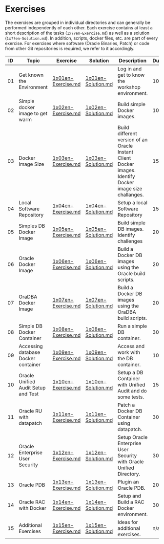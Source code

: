 # Exercises

The exercises are grouped in individual directories and can generally be performed independently of each other.  Each exercise contains at least a short description of the tasks (`1x??en-Exercise.md`) as well as a solution (`1x??en-Solution.md`). In addition, scripts, docker files, etc. are part of every exercise. For exercises where software (Oracle Binaries, Patch) or code from other Git repositories is required, we refer to it accordingly.

| ID | Topic                               | Exercise                                      | Solution                                      | Description                                                                                               | Duration |
|----|-------------------------------------|-----------------------------------------------|-----------------------------------------------|-----------------------------------------------------------------------------------------------------------|----------|
| 01 | Get known the Environment           | [1x01en-Exercise.md](ex01/1x01en-Exercise.md) | [1x01en-Solution.md](ex01/1x01en-Solution.md) | Log in and get to know the workshop environment.                                                          | 10 min   |
| 02 | Simple docker image to get warm     | [1x02en-Exercise.md](ex01/1x02en-Exercise.md) | [1x02en-Solution.md](ex01/1x02en-Solution.md) | Build simple Docker images.                                                                               | 10 min   |
| 03 | Docker Image Size                   | [1x03en-Exercise.md](ex01/1x03en-Exercise.md) | [1x03en-Solution.md](ex01/1x03en-Solution.md) | Build different version of an Oracle Instant Client Docker images. Identify Docker image size challanges. | 15 min   |
| 04 | Local Software Repository           | [1x04en-Exercise.md](ex01/1x04en-Exercise.md) | [1x04en-Solution.md](ex01/1x04en-Solution.md) | Setup a local Software Repository                                                                         | 15 min   |
| 05 | Simples DB Docker Image             | [1x05en-Exercise.md](ex01/1x05en-Exercise.md) | [1x05en-Solution.md](ex01/1x05en-Solution.md) | Build simple DB images. Identify challenges                                                               | 20 min   |
| 06 | Oracle Docker Image                 | [1x06en-Exercise.md](ex01/1x06en-Exercise.md) | [1x06en-Solution.md](ex01/1x06en-Solution.md) | Build a Docker DB images using the Oracle build scripts.                                                  | 20 min   |
| 07 | OraDBA Docker Image                 | [1x07en-Exercise.md](ex01/1x07en-Exercise.md) | [1x07en-Solution.md](ex01/1x07en-Solution.md) | Build a Docker DB images using the OraDBA build scripts.                                                  | 20 min   |
| 08 | Simple DB Docker Container          | [1x08en-Exercise.md](ex01/1x08en-Exercise.md) | [1x08en-Solution.md](ex01/1x08en-Solution.md) | Run a simple DB container.                                                                                | 30 min   |
| 09 | Accessing database Docker container | [1x09en-Exercise.md](ex01/1x09en-Exercise.md) | [1x09en-Solution.md](ex01/1x09en-Solution.md) | Access and work with the DB container.                                                                    | 10 min   |
| 10 | Oracle Unified Audit Setup and Test | [1x10en-Exercise.md](ex01/1x10en-Exercise.md) | [1x10en-Solution.md](ex01/1x10en-Solution.md) | Setup a DB Container with Unified Audit and do some tests.                                                | 15 min   |
| 11 | Oracle RU with datapatch            | [1x11en-Exercise.md](ex01/1x11en-Exercise.md) | [1x11en-Solution.md](ex01/1x11en-Solution.md) | Patch a Docker DB Container using datapatch.                                                              | 30 min   |
| 12 | Oracle Enterprise User Security     | [1x12en-Exercise.md](ex01/1x12en-Exercise.md) | [1x12en-Solution.md](ex01/1x12en-Solution.md) | Setup Oracle Enterprise User Security with Oracle Unified Directory.                                      | 30 min   |
| 13 | Oracle PDB                          | [1x13en-Exercise.md](ex01/1x13en-Exercise.md) | [1x13en-Solution.md](ex01/1x13en-Solution.md) | Plugin an Oracle PDB.                                                                                     | 20 min   |
| 14 | Oracle RAC with Docker              | [1x14en-Exercise.md](ex01/1x14en-Exercise.md) | [1x14en-Solution.md](ex01/1x14en-Solution.md) | Setup and Build a RAC Docker environment.                                                                 | 30 min   |
| 15 | Additional Exercises                | [1x15en-Exercise.md](ex01/1x15en-Exercise.md) | [1x15en-Solution.md](ex01/1x15en-Solution.md) | Ideas for additional exercises.                                                                           | n/a      |